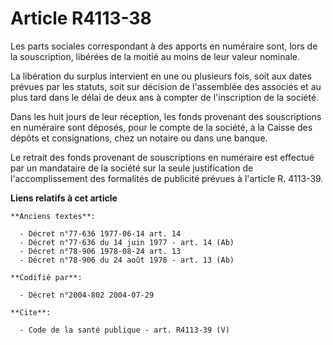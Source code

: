 # Article R4113-38

Les parts sociales correspondant à des apports en numéraire sont, lors de la souscription, libérées de la moitié au moins de
leur valeur nominale. 

La libération du surplus intervient en une ou plusieurs fois, soit aux dates prévues par les statuts, soit sur décision de
l'assemblée des associés et au plus tard dans le délai de deux ans à compter de l'inscription de la société. 

Dans les huit jours de leur réception, les fonds provenant des souscriptions en numéraire sont déposés, pour le compte de la
société, à la Caisse des dépôts et consignations, chez un notaire ou dans une banque. 

Le retrait des fonds provenant de souscriptions en numéraire est effectué par un mandataire de la société sur la seule
justification de l'accomplissement des formalités de publicité prévues à l'article R. 4113-39.

**Liens relatifs à cet article**

	**Anciens textes**:

	  - Décret n°77-636 1977-06-14 art. 14
	  - Décret n°77-636 du 14 juin 1977 - art. 14 (Ab)
	  - Décret n°78-906 1978-08-24 art. 13
	  - Décret n°78-906 du 24 août 1978 - art. 13 (Ab)

	**Codifié par**:

	  - Décret n°2004-802 2004-07-29

	**Cite**:

	  - Code de la santé publique - art. R4113-39 (V)
